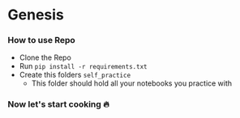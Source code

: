 # Genesis
### How to use Repo
* Clone the Repo
* Run `pip install -r requirements.txt` 
* Create this folders `self_practice`
    * This folder should hold all your notebooks you practice with
 
### Now let's start cooking 🔥
